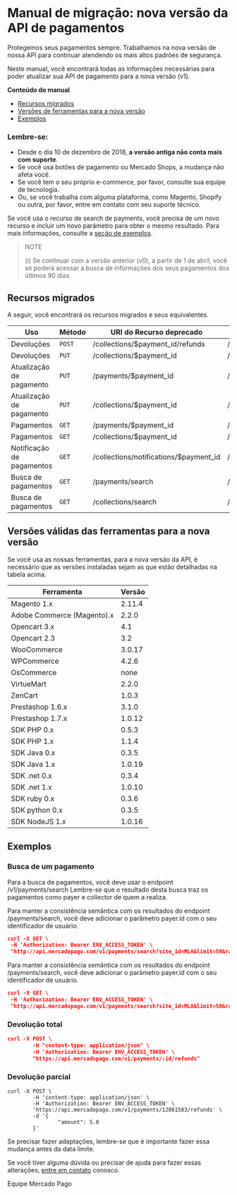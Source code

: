 # Manual de migração: nova versão da API de pagamentos

Protegemos seus pagamentos sempre. Trabalhamos na nova versão de nossa API para continuar atendendo os mais altos padrões de segurança.

Neste manual, você encontrará todas as informações necessárias para poder atualizar sua API de pagamento para a nova versão (v1).

**Conteúdo do manual**

* [Recursos migrados](https://www.mercadopago[FAKER][URL][DOMAIN]/developers/es/guides/localization/migrating-v0-v1#recursos_migrados)  
* [Versões de ferramentas para a nova versão](https://www.mercadopago[FAKER][URL][DOMAIN]/developers/es/guides/localization/migrating-v0-v1#versões_de_ferramentas_para_a_nova_versão) 
* [Exemplos](https://www.mercadopago[FAKER][URL][DOMAIN]/developers/es/guides/localization/migrating-v0-v1#exemplos) 


### Lembre-se: 

* Desde o dia 10 de dezembro de 2018, **a versão antiga não conta mais com suporte**. 
* Se você usa botões de pagamento ou Mercado Shops, a mudança não afeta você.
* Se você tem o seu próprio e-commerce, por favor, consulte sua equipe de tecnologia. 
* Ou, se você trabalha com alguma plataforma, como Magento, Shopify ou outra, por favor, entre em contato com seu suporte técnico.

Se você usa o recurso de search de payments, você precisa de um novo recurso e incluir um novo parâmetro para obter o mesmo resultado. Para mais informações, consulte a [seção de exemplos](https://www.mercadopago[FAKER][URL][DOMAIN]/developers/es/guides/localization/migrating-v0-v1#exemplos).


> NOTE
>
>  (i) Se continuar com a versão anterior (v0), a partir de 1 de abril, você só poderá acessar a busca de informações dos seus pagamentos dos últimos 90 dias. 


## Recursos migrados

A seguir, você encontrará os recursos migrados e seus equivalentes.

| Uso | Método | URI do Recurso deprecado | URI do Recurso equivalente | Referência |
| --- | --- | --- | --- | --- |
| Devoluções | `POST` | /collections/$payment_id/refunds | /v1/payments/$payment_id/refunds |- |
| Devoluções | `PUT` | /collections/$payment_id | /v1/payments/$payment_id/ | [acesse](https://www.mercadopago[FAKER][URL][DOMAIN]/developers/pt/reference/payments/_payments_id/put)	 |
| Atualização de pagamento | `PUT` | /payments/$payment_id | /v1/payments/$payment_id/ | [acesse](https://www.mercadopago[FAKER][URL][DOMAIN]/developers/pt/reference/payments/_payments_id/put) |
| Atualização de pagamento | `PUT` | /collections/$payment_id | /v1/payments/$payment_id/ | [acesse](https://www.mercadopago[FAKER][URL][DOMAIN]/developers/pt/reference/payments/_payments_id/put) |
| Pagamentos | `GET` | /payments/$payment_id | /v1/payments/$payment_id/ | [acesse](https://www.mercadopago[FAKER][URL][DOMAIN]/developers/pt/reference/payments/_payments_id/get) |
| Pagamentos | `GET` | /collections/$payment_id | /v1/payments/$payment_id/ | [acesse](https://www.mercadopago[FAKER][URL][DOMAIN]/developers/pt/reference/payments/_payments_id/get) |
| Notificação de pagamentos| `GET` | /collections/notifications/$payment_id | /v1/payments/$payment_id/ |[acesse](https://www.mercadopago[FAKER][URL][DOMAIN]/developers/pt/reference/payments/_payments_id/get) |
| Busca de pagamentos | `GET` | /payments/search | /v1/payments/search | [acesse](https://www.mercadopago[FAKER][URL][DOMAIN]/developers/pt/reference/payments/_payments_search/get)|
| Busca de pagamentos | `GET` | /collections/search | /v1/payments/search | [acesse](https://www.mercadopago[FAKER][URL][DOMAIN]/developers/pt/reference/payments/_payments_search/get)|

## Versões válidas das ferramentas para a nova versão 

Se você usa as nossas ferramentas, para a nova versão da API, é necessário que as versões instaladas sejam as que estão detalhadas na tabela acima. 

| Ferramenta | Versão |
| --- | --- |
| Magento 1.x | 2.11.4 |
| Adobe Commerce (Magento).x | 2.2.0 |
| Opencart 3.x | 4.1 |
| Opencart 2.3 | 3.2 |
| WooCommerce | 3.0.17 |
| WPCommerce | 4.2.6 |
| OsCommerce | none |
| VirtueMart | 2.2.0 |
| ZenCart | 1.0.3 |
| Prestashop 1.6.x | 3.1.0 |
| Prestashop 1.7.x | 1.0.12 |
| SDK PHP 0.x | 0.5.3 |
| SDK PHP 1.x | 1.1.4 |
| SDK Java 0.x | 0.3.5 |
| SDK Java 1.x | 1.0.19 |
| SDK .net 0.x | 0.3.4 |
| SDK .net 1.x | 1.0.10 |
| SDK ruby 0.x | 0.3.6 |
| SDK python 0.x | 0.3.5 |
| SDK NodeJS 1.x | 1.0.16 |

## Exemplos 

### Busca de um pagamento

Para a busca de pagamentos, você deve usar o endpoint /v1/payments/search
Lembre-se que o resultado desta busca traz os pagamentos como payer e collector de quem a realiza.

Para manter a consistência semântica com os resultados do endpoint /payments/search, você deve adicionar o parâmetro payer.id com o seu identificador de usuário.

```json
curl -X GET \
 -H 'Authorization: Bearer ENV_ACCESS_TOKEN' \
 "http://api.mercadopago.com/v1/payments/search?site_id=MLA&limit=50&range=date_created&end_date=NOW&begin_date=NOW-90DAYS&sort=date_created&criteria=desc&payer.id=PAYER_ID" 
```

Para manter a consistência semântica com os resultados do endpoint /payments/search, você deve adicionar o parâmetro payer.id com o seu identificador de usuário.

```json
curl -X GET \
 -H 'Authorization: Bearer ENV_ACCESS_TOKEN' \
 "http://api.mercadopago.com/v1/payments/search?site_id=MLA&limit=50&range=date_created&end_date=NOW&begin_date=NOW-90DAYS&sort=date_created&criteria=desc&collector.id=COLLECTOR_ID" 
```

### Devolução total

```json
curl -X POST \
        -H "content-type: application/json" \
        -H 'Authorization: Bearer ENV_ACCESS_TOKEN' \
        "https://api.mercadopago.com/v1/payments/:id/refunds"
```


### Devolução parcial

```curl
curl -X POST \
        -H 'content-type: application/json' \
        -H 'Authorization: Bearer ENV_ACCESS_TOKEN' \
        'https://api.mercadopago.com/v1/payments/12861583/refunds' \
        -d '{
                "amount": 5.0
        }'
```

Se precisar fazer adaptações, lembre-se que é importante fazer essa mudança antes da data limite.


Se você tiver alguma dúvida ou precisar de ajuda para fazer essas alterações, [entre em contato](https://www.mercadopago[FAKER][URL][DOMAIN]/developers/pt/support) conosco.

Equipe Mercado Pago